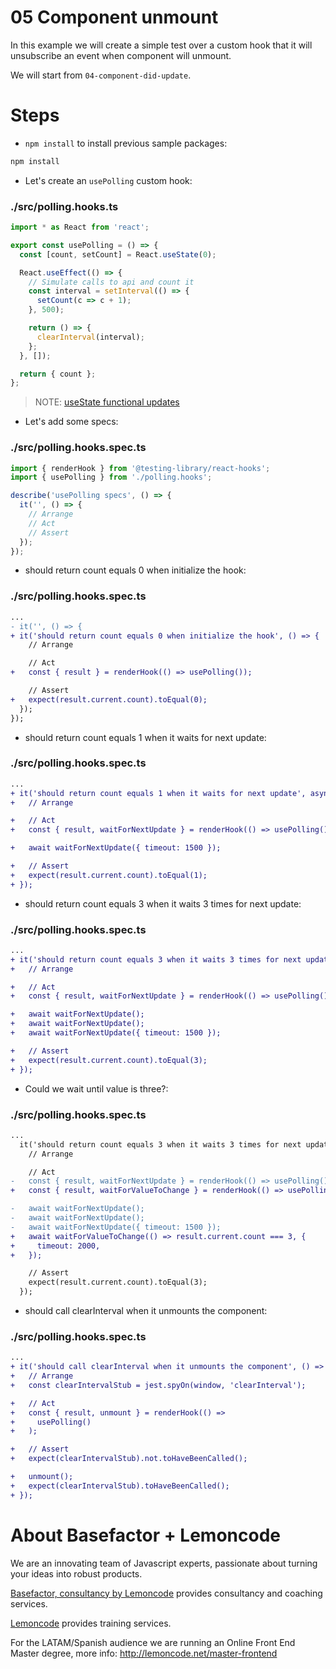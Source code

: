# 05 Component unmount

In this example we will create a simple test over a custom hook that it will unsubscribe an event when component will unmount.

We will start from `04-component-did-update`.

# Steps

- `npm install` to install previous sample packages:

```bash
npm install
```

- Let's create an `usePolling` custom hook:

### ./src/polling.hooks.ts

```javascript
import * as React from 'react';

export const usePolling = () => {
  const [count, setCount] = React.useState(0);

  React.useEffect(() => {
    // Simulate calls to api and count it
    const interval = setInterval(() => {
      setCount(c => c + 1);
    }, 500);

    return () => {
      clearInterval(interval);
    };
  }, []);

  return { count };
};
```

> NOTE: [useState functional updates](https://reactjs.org/docs/hooks-reference.html#functional-updates)

- Let's add some specs:

### ./src/polling.hooks.spec.ts

```javascript
import { renderHook } from '@testing-library/react-hooks';
import { usePolling } from './polling.hooks';

describe('usePolling specs', () => {
  it('', () => {
    // Arrange
    // Act
    // Assert
  });
});
```

- should return count equals 0 when initialize the hook:

### ./src/polling.hooks.spec.ts

```diff
...
- it('', () => {
+ it('should return count equals 0 when initialize the hook', () => {
    // Arrange

    // Act
+   const { result } = renderHook(() => usePolling());

    // Assert
+   expect(result.current.count).toEqual(0);
  });
});

```

- should return count equals 1 when it waits for next update:

### ./src/polling.hooks.spec.ts

```diff
...
+ it('should return count equals 1 when it waits for next update', async () => {
+   // Arrange

+   // Act
+   const { result, waitForNextUpdate } = renderHook(() => usePolling());

+   await waitForNextUpdate({ timeout: 1500 });

+   // Assert
+   expect(result.current.count).toEqual(1);
+ });

```

- should return count equals 3 when it waits 3 times for next update:

### ./src/polling.hooks.spec.ts

```diff
...
+ it('should return count equals 3 when it waits 3 times for next update', async () => {
+   // Arrange

+   // Act
+   const { result, waitForNextUpdate } = renderHook(() => usePolling());

+   await waitForNextUpdate();
+   await waitForNextUpdate();
+   await waitForNextUpdate({ timeout: 1500 });

+   // Assert
+   expect(result.current.count).toEqual(3);
+ });

```

- Could we wait until value is three?:

### ./src/polling.hooks.spec.ts

```diff
...
  it('should return count equals 3 when it waits 3 times for next update', async () => {
    // Arrange

    // Act
-   const { result, waitForNextUpdate } = renderHook(() => usePolling());
+   const { result, waitForValueToChange } = renderHook(() => usePolling());

-   await waitForNextUpdate();
-   await waitForNextUpdate();
-   await waitForNextUpdate({ timeout: 1500 });
+   await waitForValueToChange(() => result.current.count === 3, {
+     timeout: 2000,
+   });

    // Assert
    expect(result.current.count).toEqual(3);
  });

```

- should call clearInterval when it unmounts the component:

### ./src/polling.hooks.spec.ts

```diff
...
+ it('should call clearInterval when it unmounts the component', () => {
+   // Arrange
+   const clearIntervalStub = jest.spyOn(window, 'clearInterval');

+   // Act
+   const { result, unmount } = renderHook(() =>
+     usePolling()
+   );

+   // Assert
+   expect(clearIntervalStub).not.toHaveBeenCalled();

+   unmount();
+   expect(clearIntervalStub).toHaveBeenCalled();
+ });

```

# About Basefactor + Lemoncode

We are an innovating team of Javascript experts, passionate about turning your ideas into robust products.

[Basefactor, consultancy by Lemoncode](http://www.basefactor.com) provides consultancy and coaching services.

[Lemoncode](http://lemoncode.net/services/en/#en-home) provides training services.

For the LATAM/Spanish audience we are running an Online Front End Master degree, more info: http://lemoncode.net/master-frontend
